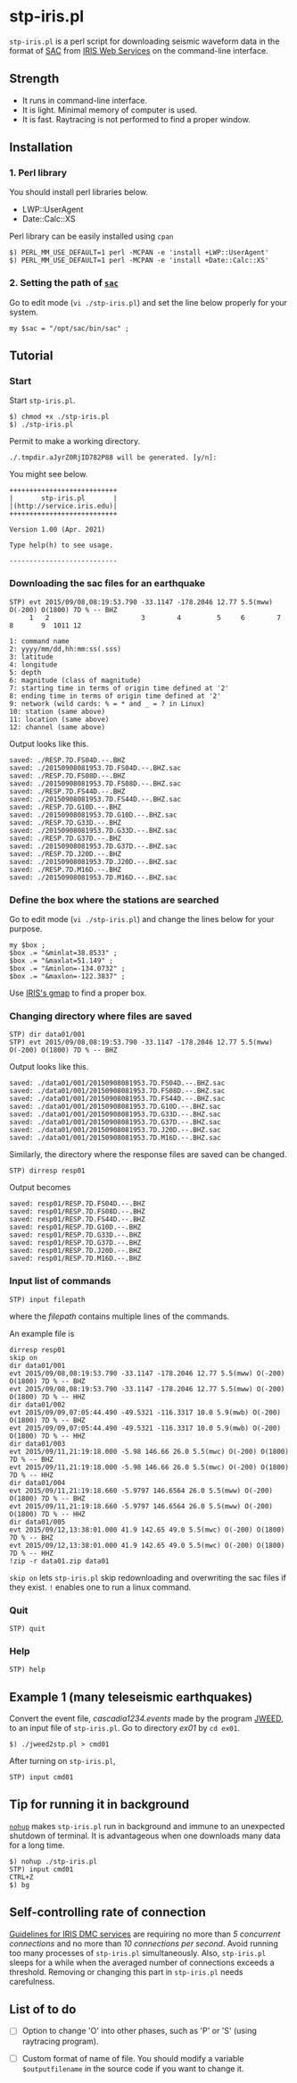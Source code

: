 # stp-iris.pl
`stp-iris.pl` is a perl script for downloading seismic waveform data in the format of [SAC](http://ds.iris.edu/files/sac-manual/) 
from [IRIS Web Services](http://service.iris.edu) on the command-line interface.

## Strength
* It runs in command-line interface.
* It is light. Minimal memory of computer is used.
* It is fast. Raytracing is not performed to find a proper window.

## Installation
### 1. Perl library
You should install perl libraries below. 

* LWP::UserAgent
* Date::Calc::XS

Perl library can be easily installed using `cpan`

```
$) PERL_MM_USE_DEFAULT=1 perl -MCPAN -e 'install +LWP::UserAgent'
$) PERL_MM_USE_DEFAULT=1 perl -MCPAN -e 'install +Date::Calc::XS'
```

### 2. Setting the path of [`sac`](https://ds.iris.edu/ds/nodes/dmc/software/downloads/sac/)
Go to edit mode (`vi ./stp-iris.pl`) and set the line below properly for your system.
```
my $sac = "/opt/sac/bin/sac" ;
```

## Tutorial
### Start
Start `stp-iris.pl`.
```
$) chmod +x ./stp-iris.pl
$) ./stp-iris.pl
```
Permit to make a working directory.
```
./.tmpdir.aJyrZ0RjID782P88 will be generated. [y/n]:
```
You might see below.
```
+++++++++++++++++++++++++++
|       stp-iris.pl       |
|(http://service.iris.edu)|
+++++++++++++++++++++++++++

Version 1.00 (Apr. 2021)

Type help(h) to see usage.

---------------------------
```

### Downloading the sac files for an earthquake
```
STP) evt 2015/09/08,08:19:53.790 -33.1147 -178.2046 12.77 5.5(mww) O(-200) O(1800) 7D % -- BHZ
     1   2                       3        4         5     6        7       8       9  1011 12
```
```
1: command name
2: yyyy/mm/dd,hh:mm:ss(.sss)
3: latitude
4: longitude
5: depth
6: magnitude (class of magnitude)
7: starting time in terms of origin time defined at '2'
8: ending time in terms of origin time defined at '2'
9: network (wild cards: % = * and _ = ? in Linux)
10: station (same above)
11: location (same above)
12: channel (same above)
```
Output looks like this.
```
saved: ./RESP.7D.FS04D.--.BHZ
saved: ./20150908081953.7D.FS04D.--.BHZ.sac
saved: ./RESP.7D.FS08D.--.BHZ
saved: ./20150908081953.7D.FS08D.--.BHZ.sac
saved: ./RESP.7D.FS44D.--.BHZ
saved: ./20150908081953.7D.FS44D.--.BHZ.sac
saved: ./RESP.7D.G10D.--.BHZ
saved: ./20150908081953.7D.G10D.--.BHZ.sac
saved: ./RESP.7D.G33D.--.BHZ
saved: ./20150908081953.7D.G33D.--.BHZ.sac
saved: ./RESP.7D.G37D.--.BHZ
saved: ./20150908081953.7D.G37D.--.BHZ.sac
saved: ./RESP.7D.J20D.--.BHZ
saved: ./20150908081953.7D.J20D.--.BHZ.sac
saved: ./RESP.7D.M16D.--.BHZ
saved: ./20150908081953.7D.M16D.--.BHZ.sac
```
### Define the box where the stations are searched
Go to edit mode (`vi ./stp-iris.pl`) and change the lines below for your purpose.
```
my $box ;
$box .= "&minlat=38.8533" ;
$box .= "&maxlat=51.149" ;
$box .= "&minlon=-134.0732" ;
$box .= "&maxlon=-122.3837" ;
```
Use [IRIS's gmap](http://ds.iris.edu/gmap) to find a proper box.


### Changing directory where files are saved
```
STP) dir data01/001
STP) evt 2015/09/08,08:19:53.790 -33.1147 -178.2046 12.77 5.5(mww) O(-200) O(1800) 7D % -- BHZ
```
Output looks like this.
```
saved: ./data01/001/20150908081953.7D.FS04D.--.BHZ.sac
saved: ./data01/001/20150908081953.7D.FS08D.--.BHZ.sac
saved: ./data01/001/20150908081953.7D.FS44D.--.BHZ.sac
saved: ./data01/001/20150908081953.7D.G10D.--.BHZ.sac
saved: ./data01/001/20150908081953.7D.G33D.--.BHZ.sac
saved: ./data01/001/20150908081953.7D.G37D.--.BHZ.sac
saved: ./data01/001/20150908081953.7D.J20D.--.BHZ.sac
saved: ./data01/001/20150908081953.7D.M16D.--.BHZ.sac
```

Similarly, the directory where the response files are saved can be changed.
```
STP) dirresp resp01
```
Output becomes
```
saved: resp01/RESP.7D.FS04D.--.BHZ
saved: resp01/RESP.7D.FS08D.--.BHZ
saved: resp01/RESP.7D.FS44D.--.BHZ
saved: resp01/RESP.7D.G10D.--.BHZ
saved: resp01/RESP.7D.G33D.--.BHZ
saved: resp01/RESP.7D.G37D.--.BHZ
saved: resp01/RESP.7D.J20D.--.BHZ
saved: resp01/RESP.7D.M16D.--.BHZ
```


### Input list of commands
```
STP) input filepath
```
where the _filepath_ contains multiple lines of the commands.

An example file is
```
dirresp resp01
skip on
dir data01/001
evt 2015/09/08,08:19:53.790 -33.1147 -178.2046 12.77 5.5(mww) O(-200) O(1800) 7D % -- BHZ
evt 2015/09/08,08:19:53.790 -33.1147 -178.2046 12.77 5.5(mww) O(-200) O(1800) 7D % -- HHZ
dir data01/002
evt 2015/09/09,07:05:44.490 -49.5321 -116.3317 10.0 5.9(mwb) O(-200) O(1800) 7D % -- BHZ
evt 2015/09/09,07:05:44.490 -49.5321 -116.3317 10.0 5.9(mwb) O(-200) O(1800) 7D % -- HHZ
dir data01/003
evt 2015/09/11,21:19:18.000 -5.98 146.66 26.0 5.5(mwc) O(-200) O(1800) 7D % -- BHZ
evt 2015/09/11,21:19:18.000 -5.98 146.66 26.0 5.5(mwc) O(-200) O(1800) 7D % -- HHZ
dir data01/004
evt 2015/09/11,21:19:18.660 -5.9797 146.6564 26.0 5.5(mww) O(-200) O(1800) 7D % -- BHZ
evt 2015/09/11,21:19:18.660 -5.9797 146.6564 26.0 5.5(mww) O(-200) O(1800) 7D % -- HHZ
dir data01/005
evt 2015/09/12,13:38:01.000 41.9 142.65 49.0 5.5(mwc) O(-200) O(1800) 7D % -- BHZ
evt 2015/09/12,13:38:01.000 41.9 142.65 49.0 5.5(mwc) O(-200) O(1800) 7D % -- HHZ
!zip -r data01.zip data01
```
`skip on` lets `stp-iris.pl` skip redownloading and overwriting the sac files if they exist.
`!` enables one to run a linux command.

### Quit
```
STP) quit
```

### Help
```
STP) help
```
## Example 1 (many teleseismic earthquakes)
Convert the event file, _cascadia1234.events_ made by the program [JWEED](https://ds.iris.edu/ds/nodes/dmc/software/downloads/jweed/), to an input file of `stp-iris.pl`.
Go to directory _ex01_ by `cd ex01`.
```
$) ./jweed2stp.pl > cmd01
```
After turning on `stp-iris.pl`,
```
STP) input cmd01
```

## Tip for running it in background
[`nohup`](https://linux.die.net/man/1/nohup) makes `stp-iris.pl` run in background and immune to an unexpected shutdown of terminal. It is advantageous when one downloads many data for a long time.
```
$) nohup ./stp-iris.pl
STP) input cmd01
CTRL+Z
$) bg
```

## Self-controlling rate of connection
[Guidelines for IRIS DMC services](http://ds.iris.edu/ds/nodes/dmc/services/usage/)
are requiring no more than *5 concurrent connections* and no more than *10 connections per second*.
Avoid running too many processes of `stp-iris.pl` simultaneously. 
Also, `stp-iris.pl` sleeps for a while when the averaged number of connections exceeds a threshold.
Removing or changing this part in `stp-iris.pl` needs carefulness.

## List of to do
- [ ] Option to change 'O' into other phases, such as 'P' or 'S' (using raytracing program).
- [ ] Custom format of name of file. You should modify a variable `$outputfilename` in the source code if you want to change it.


